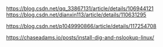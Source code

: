 https://blog.csdn.net/qq_33867131/article/details/106944121
https://blog.csdn.net/dianxin113/article/details/110631295


https://blog.csdn.net/p1049990866/article/details/117254708

https://chaseadams.io/posts/install-dig-and-nslookup-linux/
